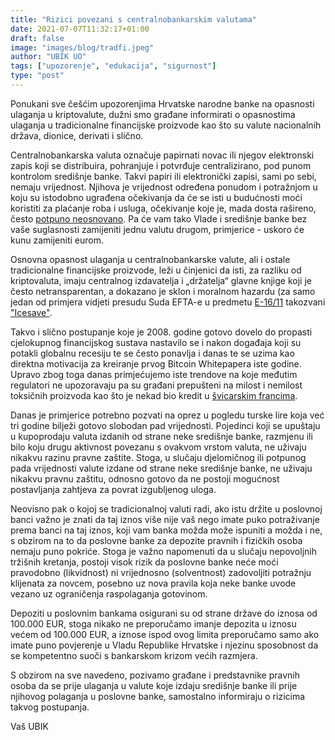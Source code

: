 ```yaml
---
title: "Rizici povezani s centralnobankarskim valutama"
date: 2021-07-07T11:32:17+01:00
draft: false
image: "images/blog/tradfi.jpeg"
author: "UBIK UO"
tags: ["upozorenje", "edukacija", "sigurnost"]
type: "post"
---
```


Ponukani sve češćim upozorenjima Hrvatske narodne banke na opasnosti ulaganja u kriptovalute, dužni smo građane informirati o opasnostima ulaganja u tradicionalne financijske proizvode kao što su valute nacionalnih država, dionice, derivati i slično.

Centralnobankarska valuta označuje papirnati novac ili njegov elektronski zapis koji se distribuira, pohranjuje i
 potvrđuje centralizirano, pod punom kontrolom središnje banke. Takvi papiri ili elektronički zapisi, sami po sebi, nemaju vrijednost. Njihova je vrijednost određena ponudom i potražnjom u koju su istodobno ugrađena očekivanja da
  će se isti u budućnosti moći koristiti za plaćanje roba i usluga, očekivanje koje je, mada dosta rašireno, često
   [potpuno neosnovano](https://hr.wikipedia.org/wiki/Jugoslavenski_dinar). Pa će vam tako Vlade i središnje banke bez vaše suglasnosti zamijeniti jednu valutu drugom, primjerice - uskoro će kunu zamijeniti eurom.
   
 Osnovna opasnost ulaganja u centralnobankarske valute, ali i ostale tradicionalne financijske proizvode, leži u
    činjenici da isti, za razliku od kriptovaluta, imaju centralnog izdavatelja i „držatelja“ glavne knjige koji je
     često netransparentan, a dokazano je sklon i moralnom hazardu (za samo jedan od primjera vidjeti presudu Suda
      EFTA-e u predmetu [E-16/11](https://en.wikipedia.org/wiki/EFTA_Surveillance_Authority_v_Iceland) takozvani
       ["Icesave"](https://www.theguardian.com/business/blog/2013/jan/28/icesave-ruling-moral-hazard-questions).
       
Takvo i slično postupanje koje je 2008. godine gotovo dovelo do propasti cjelokupnog financijskog
        sustava nastavilo se i nakon događaja koji su potakli globalnu recesiju te se često ponavlja i danas te se
         uzima kao direktna motivacija za kreiranje prvog Bitcoin Whitepapera iste godine. Upravo zbog toga danas primjećujemo iste trendove na koje međutim regulatori ne upozoravaju pa su građani prepušteni
 na milost i nemilost toksičnih proizvoda kao što je nekad bio kredit u [švicarskim francima](https://udrugafranak.hr/slucaj-franak-sazetak/).
 
Danas je primjerice
  potrebno pozvati na oprez u pogledu turske lire koja već tri godine bilježi gotovo slobodan pad vrijednosti. Pojedinci koji se upuštaju u kupoprodaju valuta izdanih od strane neke središnje banke, razmjenu ili bilo koju drugu aktivnost povezanu s ovakvom vrstom valuta, ne uživaju nikakvu razinu pravne zaštite. Stoga, u slučaju djelomičnog ili potpunog pada vrijednosti valute izdane od strane neke središnje banke, ne uživaju nikakvu pravnu zaštitu, odnosno gotovo da ne postoji mogućnost postavljanja zahtjeva za povrat izgubljenog uloga.

Neovisno pak o kojoj se tradicionalnoj valuti radi, ako istu držite u poslovnoj banci važno je znati da taj iznos više nije vaš nego imate puko potraživanje prema banci na taj iznos, koji vam banka možda može ispuniti a možda i ne, s obzirom na to da poslovne banke za depozite pravnih i fizičkih osoba nemaju puno pokriće. Stoga je važno napomenuti da u slučaju nepovoljnih tržišnih kretanja, postoji visok rizik da poslovne banke neće moći pravodobno (likvidnost) ni vrijednosno (solventnost) zadovoljiti potražnju klijenata za novcem, posebno uz nova pravila koja neke banke uvode vezano uz ograničenja raspolaganja gotovinom.

Depoziti u poslovnim bankama osigurani su od strane države do iznosa od 100.000 EUR, stoga nikako ne preporučamo imanje depozita u iznosu većem od 100.000 EUR, a iznose ispod ovog limita preporučamo samo ako imate puno povjerenje u Vladu Republike Hrvatske i njezinu sposobnost da se kompetentno suoči s bankarskom krizom većih razmjera.

S obzirom na sve navedeno, pozivamo građane i predstavnike pravnih osoba da se prije ulaganja u valute koje izdaju središnje banke ili prije njihovog polaganja u poslovne banke, samostalno informiraju o rizicima takvog postupanja.


Vaš UBIK
